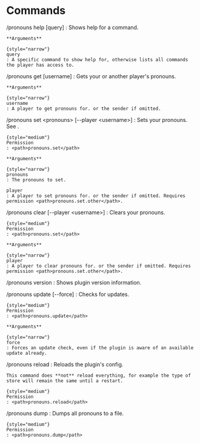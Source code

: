 # Commands

/pronouns help [query]
: Shows help for a command.
    
    **Arguments**

    {style="narrow"}
    query 
    : A specific command to show help for, otherwise lists all commands the player has access to.

/pronouns get \[username]
: Gets your or another player's pronouns.
    
    **Arguments**

    {style="narrow"}
    username 
    : A player to get pronouns for. or the sender if omitted.


/pronouns set \<pronouns> \[--player \<username>]
: Sets your pronouns. See [](Setting-your-pronouns.md).

    {style="medium"}
    Permission
    : <path>pronouns.set</path>

    **Arguments**

    {style="narrow"}
    pronouns 
    : The pronouns to set.

    player
    : A player to set pronouns for. or the sender if omitted. Requires permission <path>pronouns.set.other</path>.

/pronouns clear \[--player \<username>]
: Clears your pronouns.

    {style="medium"}
    Permission
    : <path>pronouns.set</path>

    **Arguments**

    {style="narrow"}
    player
    : A player to clear pronouns for. or the sender if omitted. Requires permission <path>pronouns.set.other</path>.

/pronouns version
: Shows plugin version information.

/pronouns update \[--force]
: Checks for updates.

    {style="medium"}
    Permission
    : <path>pronouns.update</path>

    **Arguments**

    {style="narrow"}
    force
    : Forces an update check, even if the plugin is aware of an available update already.

/pronouns reload
: Reloads the plugin's config.

    This command does **not** reload everything, for example the type of store will remain the same until a restart.

    {style="medium"}
    Permission
    : <path>pronouns.reload</path>

/pronouns dump
: Dumps all pronouns to a file.

    {style="medium"}
    Permission
    : <path>pronouns.dump</path>
